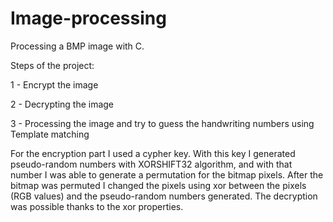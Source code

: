 # Image-processing
Processing a BMP image with C. 

Steps of the project:

1 - Encrypt the image

2 - Decrypting the image

3 - Processing the image and try to guess the handwriting numbers using Template matching

For the encryption part I used a cypher key.
With this key I generated pseudo-random numbers with XORSHIFT32 algorithm, and with that number I was able to generate a permutation for the bitmap pixels. 
After the bitmap was permuted I changed the pixels using xor between the pixels (RGB values) and the pseudo-random numbers generated. 
The decryption was possible thanks to the xor properties.
